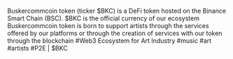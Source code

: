 
Buskercommcoin token (ticker $BKC) is a DeFi token hosted on the Binance Smart Chain (BSC).
$BKC is the official currency of our ecosystem
Buskercommcoin token is born to support artists through the services offered by our platforms
or through the creation of services with our token through the blockchain
#Web3 Ecosystem for Art Industry #music #art #artists #P2E | $BKC️

